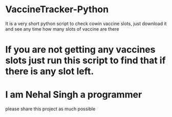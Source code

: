 # VaccineTracker-Python
It is a very short python script to check cowin vaccine slots, just download it and see any time how many slots of vaccine are there 

# If you are not getting any vaccines slots just run this script to find that if there is any slot left.

# I am Nehal Singh a programmer

please share this project as much possible
